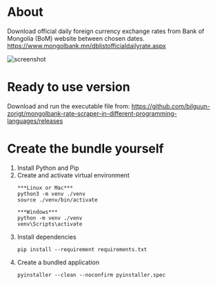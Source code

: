 # About
Download official daily foreign currency exchange rates from Bank of Mongolia (BoM) website between chosen dates. https://www.mongolbank.mn/dblistofficialdailyrate.aspx

![screenshot](https://raw.githubusercontent.com/bilguun-zorigt/mongolbank-rate-scraper-in-different-programming-languages/main/Python/screenshot.png)

# Ready to use version
Download and run the executable file from:
https://github.com/bilguun-zorigt/mongolbank-rate-scraper-in-different-programming-languages/releases

# Create the bundle yourself

1. Install Python and Pip
2. Create and activate virtual environment
    ```
    ***Linux or Mac***
    python3 -m venv ./venv
    source ./venv/bin/activate 

    ***Windows***
    python -m venv ./venv
    venv\Scripts\activate
    ```
3. Install dependencies
    ```
    pip install --requirement requirements.txt
    ```
4. Create a bundled application
    ```
    pyinstaller --clean --noconfirm pyinstaller.spec 
    ```
